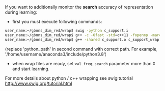 
If you want to additionally monitor the **search** accuracy of representation during learning:

 - first you must execute following commands:
```sh
user_name:~/gbnns_dim_red/wrap$ swig -python c_support.i
user_name:~/gbnns_dim_red/wrap$ g++ -c -Ofast -std=c++11 -fopenmp -march=native -fpic -w -ftree-vectorize c_support_wrap.c c_support.cpp -I"/usr/include/python3.8/"
user_name:~/gbnns_dim_red/wrap$ g++ -shared c_support.o c_support_wrap.o -o _c_support.so
```

(replace 'python_path' in second command with correct path. For example, '/home/username/anaconda3/include/python3.8')

 - when wrap files are ready, set `val_freq_search` parameter more than 0 and start learning.


For more details about python / c++ wrapping see swig tutorial http://www.swig.org/tutorial.html